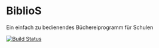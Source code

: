 # BiblioS
Ein einfach zu bedienendes Büchereiprogramm für Schulen

[![Build Status](https://travis-ci.org/Medusalix/BiblioS.svg?branch=master)](https://travis-ci.org/Medusalix/BiblioS)

